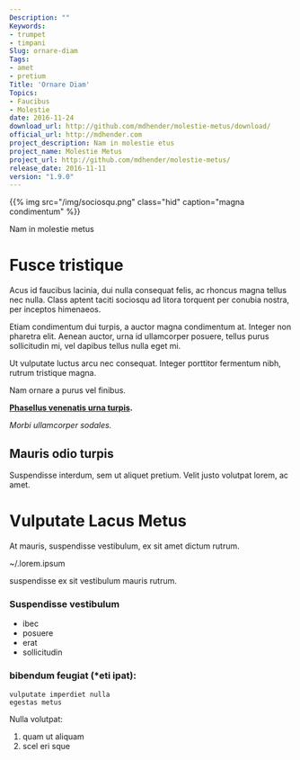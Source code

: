 ```yaml
---
Description: ""
Keywords:
- trumpet
- timpani
Slug: ornare-diam
Tags:
- amet
- pretium
Title: 'Ornare Diam'
Topics:
- Faucibus
- Molestie
date: 2016-11-24
download_url: http://github.com/mdhender/molestie-metus/download/
official_url: http://mdhender.com
project_description: Nam in molestie etus
project_name: Molestie Metus
project_url: http://github.com/mdhender/molestie-metus/
release_date: 2016-11-11
version: "1.9.0"
---
```


{{% img src="/img/sociosqu.png" class="hid" caption="magna condimentum" %}}

Nam in molestie metus

# Fusce tristique

Acus id faucibus lacinia, dui nulla consequat felis, ac rhoncus magna tellus nec nulla.
Class aptent taciti sociosqu ad litora torquent per conubia nostra, per inceptos himenaeos.

Etiam condimentum dui turpis, a auctor magna condimentum at. Integer non pharetra elit.
Aenean auctor, urna id ullamcorper posuere, tellus purus sollicitudin mi, vel dapibus tellus nulla eget mi.

Ut vulputate luctus arcu nec consequat.
Integer porttitor fermentum nibh, rutrum tristique magna.

Nam ornare a purus vel finibus.

**[Phasellus venenatis urna turpis](http://github.com/mdhender/).**

*Morbi ullamcorper sodales.*

Mauris odio turpis
------------------

Suspendisse interdum, sem ut aliquet pretium.
Velit justo volutpat lorem, ac amet.

Vulputate Lacus Metus
=====================

At mauris, suspendisse vestibulum, ex sit amet dictum rutrum.

\~/.lorem.ipsum

suspendisse ex sit vestibulum mauris rutrum.


### Suspendisse vestibulum

* ibec
* posuere
* erat
* sollicitudin

### bibendum feugiat (\*eti ipat):

    vulputate imperdiet nulla
    egestas metus

Nulla volutpat:

1. quam ut aliquam
2. scel eri sque

